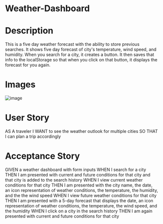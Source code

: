 # Weather-Dashboard

# Description 
This is a five day weather forecast with the ability to store previous searches. It shows five day forecast of city's temperature, wind speed, and humidity. When you search for a city, it creates a button. It then saves that info to the localStorage so that when you click on that button, it displays the forecast for you again.

# Images
![image](https://github.com/Lindsayagreen/weather-dashboard/assets/142925597/09c4a1eb-d62f-4526-b5e9-7477080bbd0e)

# User Story
AS A traveler
I WANT to see the weather outlook for multiple cities
SO THAT I can plan a trip accordingly


# Acceptance Story
GIVEN a weather dashboard with form inputs
WHEN I search for a city
THEN I am presented with current and future conditions for that city and that city is added to the search history
WHEN I view current weather conditions for that city
THEN I am presented with the city name, the date, an icon representation of weather conditions, the temperature, the humidity, and the the wind speed
WHEN I view future weather conditions for that city
THEN I am presented with a 5-day forecast that displays the date, an icon representation of weather conditions, the temperature, the wind speed, and the humidity
WHEN I click on a city in the search history
THEN I am again presented with current and future conditions for that city

